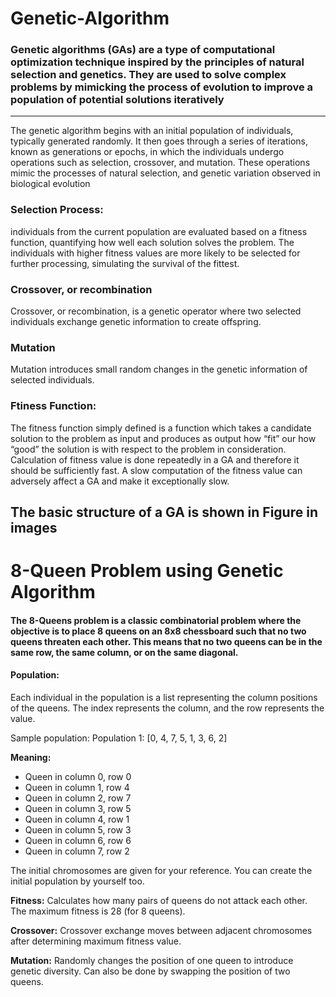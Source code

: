 # Genetic-Algorithm
### Genetic algorithms (GAs) are a type of computational optimization technique inspired by the principles of natural selection and genetics. They are used to solve complex problems by mimicking the process of evolution to improve a population of potential solutions iteratively

---

The genetic algorithm begins with an initial population of individuals, typically generated randomly. It then goes through a series of iterations, known as generations or epochs, in which the individuals undergo operations such as selection, crossover, and mutation. These operations mimic the processes of natural selection, and genetic variation observed in biological evolution

### Selection Process:
individuals from the current population are evaluated based on a fitness function, quantifying how well each solution solves the problem. The individuals with higher fitness values are more likely to be selected for further processing, simulating the survival of the fittest.

### Crossover, or recombination
Crossover, or recombination, is a genetic operator where two selected individuals exchange genetic information to create offspring.
### Mutation
Mutation introduces small random changes in the genetic information of selected individuals. 
### Ftiness Function:
The fitness function simply defined is a function which takes a candidate solution to the problem as input and produces as output how “fit” our how “good” the solution is with respect to the problem in consideration.
Calculation of fitness value is done repeatedly in a GA and therefore it should be sufficiently fast. A slow computation of the fitness value can adversely affect a GA and make it exceptionally slow.

The basic structure of a GA is shown in Figure in images
---
# 8-Queen Problem using Genetic Algorithm
#### The 8-Queens problem is a classic combinatorial problem where the objective is to place 8 queens on an 8x8 chessboard such that no two queens threaten each other. This means that no two queens can be in the same row, the same column, or on the same diagonal.

#### Population: 
Each individual in the population is a list representing the column positions of the queens. The index represents the column, and the row represents the value.

Sample population:
Population 1: [0, 4, 7, 5, 1, 3, 6, 2]

**Meaning:**
- Queen in column 0, row 0
- Queen in column 1, row 4
- Queen in column 2, row 7
- Queen in column 3, row 5
- Queen in column 4, row 1
- Queen in column 5, row 3
- Queen in column 6, row 6
- Queen in column 7, row 2

The initial chromosomes are given for your reference. You can create the initial population by yourself too.

**Fitness:** 
Calculates how many pairs of queens do not attack each other. The maximum fitness is 28 (for 8 queens).

**Crossover:**
Crossover exchange moves between adjacent chromosomes after determining maximum fitness value.

**Mutation:** 
Randomly changes the position of one queen to introduce genetic diversity. Can also be done by swapping the position of two queens.










